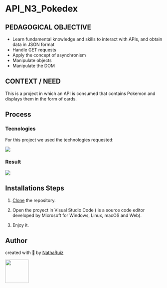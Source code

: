 # API_N3_Pokedex

## PEDAGOGICAL OBJECTIVE  
- Learn fundamental knowledge and skills to interact with APIs, and obtain data in JSON format
- Handle GET requests
- Apply the concept of asynchronism
- Manipulate objects
- Manipulate the DOM

## CONTEXT / NEED
This is a project in which an API is consumed that contains Pokemon and displays them in the form of cards.

## Process 
### Tecnologies
For this project we used the technologies requested:

 <img src="https://skillicons.dev/icons?i=html,css,js,)](https://skillicons.dev"/>

### Result
<img src="src/assets/img/pokedex.png"/>

## Installations Steps
1. [Clone](https://docs.github.com/en/repositories/creating-and-managing-repositories/cloning-a-repository) the repository.

2. Open the proyect in Visual Studio Code ( is a source code editor developed by Microsoft for Windows, Linux, macOS and Web).

3. Enjoy it.

## Author
created with 💜 by [NathaRuiz](https://github.com/NathaRuiz)

<img src="https://github.com/Anmol-Baranwal/Cool-GIFs-For-GitHub/assets/74038190/7bb1e704-6026-48f9-8435-2f4d40101348" width="75"/>
